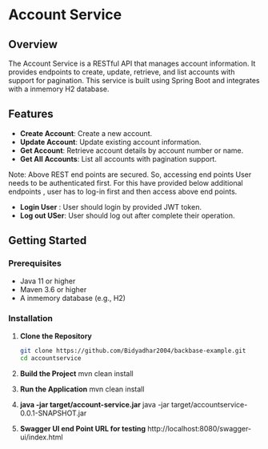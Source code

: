 # Account Service

## Overview

The Account Service is a RESTful API that manages account information. It provides endpoints to create, update, retrieve, and list accounts with support for pagination. This service is built using Spring Boot and integrates with a inmemory H2 database.

## Features

- **Create Account**: Create a new account.
- **Update Account**: Update existing account information.
- **Get Account**: Retrieve account details by account number or name.
- **Get All Accounts**: List all accounts with pagination support.

Note: Above REST end points are secured. So, accessing end points User needs to be authenticated first. For this have provided below additional endpoints , user has to log-in first and then access above end points.

- **Login User** :  User should login by provided JWT token.
- **Log out USer**: User should log out after complete their operation.


## Getting Started

### Prerequisites

- Java 11 or higher
- Maven 3.6 or higher
- A inmemory database (e.g., H2)

### Installation

1. **Clone the Repository**

   ```bash
   git clone https://github.com/Bidyadhar2004/backbase-example.git
   cd accountservice
2. **Build the Project**
   mvn clean install
3. **Run the Application**
   mvn clean install
4. **java -jar target/account-service.jar**
   java -jar target/accountservice-0.0.1-SNAPSHOT.jar
5. **Swagger UI end Point URL for testing**
   http://localhost:8080/swagger-ui/index.html

